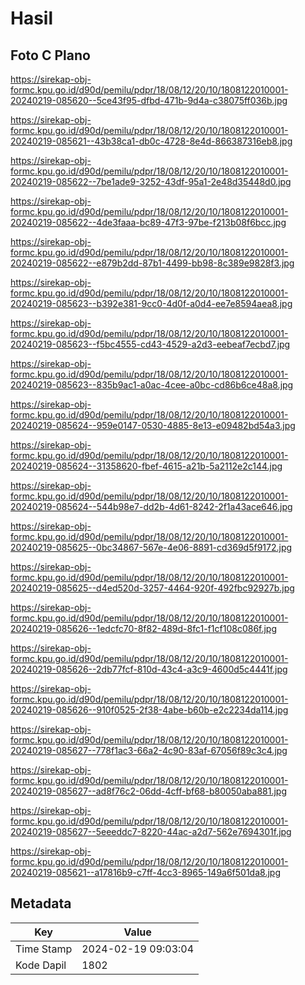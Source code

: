 # Hasil

## Foto C Plano

https://sirekap-obj-formc.kpu.go.id/d90d/pemilu/pdpr/18/08/12/20/10/1808122010001-20240219-085620--5ce43f95-dfbd-471b-9d4a-c38075ff036b.jpg

https://sirekap-obj-formc.kpu.go.id/d90d/pemilu/pdpr/18/08/12/20/10/1808122010001-20240219-085621--43b38ca1-db0c-4728-8e4d-866387316eb8.jpg

https://sirekap-obj-formc.kpu.go.id/d90d/pemilu/pdpr/18/08/12/20/10/1808122010001-20240219-085622--7be1ade9-3252-43df-95a1-2e48d35448d0.jpg

https://sirekap-obj-formc.kpu.go.id/d90d/pemilu/pdpr/18/08/12/20/10/1808122010001-20240219-085622--4de3faaa-bc89-47f3-97be-f213b08f6bcc.jpg

https://sirekap-obj-formc.kpu.go.id/d90d/pemilu/pdpr/18/08/12/20/10/1808122010001-20240219-085622--e879b2dd-87b1-4499-bb98-8c389e9828f3.jpg

https://sirekap-obj-formc.kpu.go.id/d90d/pemilu/pdpr/18/08/12/20/10/1808122010001-20240219-085623--b392e381-9cc0-4d0f-a0d4-ee7e8594aea8.jpg

https://sirekap-obj-formc.kpu.go.id/d90d/pemilu/pdpr/18/08/12/20/10/1808122010001-20240219-085623--f5bc4555-cd43-4529-a2d3-eebeaf7ecbd7.jpg

https://sirekap-obj-formc.kpu.go.id/d90d/pemilu/pdpr/18/08/12/20/10/1808122010001-20240219-085623--835b9ac1-a0ac-4cee-a0bc-cd86b6ce48a8.jpg

https://sirekap-obj-formc.kpu.go.id/d90d/pemilu/pdpr/18/08/12/20/10/1808122010001-20240219-085624--959e0147-0530-4885-8e13-e09482bd54a3.jpg

https://sirekap-obj-formc.kpu.go.id/d90d/pemilu/pdpr/18/08/12/20/10/1808122010001-20240219-085624--31358620-fbef-4615-a21b-5a2112e2c144.jpg

https://sirekap-obj-formc.kpu.go.id/d90d/pemilu/pdpr/18/08/12/20/10/1808122010001-20240219-085624--544b98e7-dd2b-4d61-8242-2f1a43ace646.jpg

https://sirekap-obj-formc.kpu.go.id/d90d/pemilu/pdpr/18/08/12/20/10/1808122010001-20240219-085625--0bc34867-567e-4e06-8891-cd369d5f9172.jpg

https://sirekap-obj-formc.kpu.go.id/d90d/pemilu/pdpr/18/08/12/20/10/1808122010001-20240219-085625--d4ed520d-3257-4464-920f-492fbc92927b.jpg

https://sirekap-obj-formc.kpu.go.id/d90d/pemilu/pdpr/18/08/12/20/10/1808122010001-20240219-085626--1edcfc70-8f82-489d-8fc1-f1cf108c086f.jpg

https://sirekap-obj-formc.kpu.go.id/d90d/pemilu/pdpr/18/08/12/20/10/1808122010001-20240219-085626--2db77fcf-810d-43c4-a3c9-4600d5c4441f.jpg

https://sirekap-obj-formc.kpu.go.id/d90d/pemilu/pdpr/18/08/12/20/10/1808122010001-20240219-085626--910f0525-2f38-4abe-b60b-e2c2234da114.jpg

https://sirekap-obj-formc.kpu.go.id/d90d/pemilu/pdpr/18/08/12/20/10/1808122010001-20240219-085627--778f1ac3-66a2-4c90-83af-67056f89c3c4.jpg

https://sirekap-obj-formc.kpu.go.id/d90d/pemilu/pdpr/18/08/12/20/10/1808122010001-20240219-085627--ad8f76c2-06dd-4cff-bf68-b80050aba881.jpg

https://sirekap-obj-formc.kpu.go.id/d90d/pemilu/pdpr/18/08/12/20/10/1808122010001-20240219-085627--5eeeddc7-8220-44ac-a2d7-562e7694301f.jpg

https://sirekap-obj-formc.kpu.go.id/d90d/pemilu/pdpr/18/08/12/20/10/1808122010001-20240219-085621--a17816b9-c7ff-4cc3-8965-149a6f501da8.jpg


## Metadata

| Key        | Value               |
| ---------- | ------------------- |
| Time Stamp | 2024-02-19 09:03:04 |
| Kode Dapil | 1802                |



